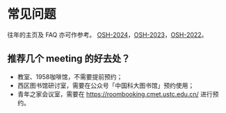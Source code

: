 # 常见问题

往年的主页及 FAQ 亦可作参考。
[OSH-2024](https://osh-2024.github.io/)，[OSH-2023](https://osh-2023.github.io/)，[OSH-2022](https://osh-2022.github.io/)。

## 推荐几个 meeting 的好去处？

- 教室、1958咖啡馆，不需要提前预约；
- 西区图书馆研讨室，需要在公众号「中国科大图书馆」预约使用；
- 青年之家会议室，需要在 https://roombooking.cmet.ustc.edu.cn/ 进行预约。
